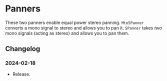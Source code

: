 # Panners

These two panners enable equal power stereo panning. `MtoSPanner` converts a mono signal to stereo and allows you to pan it. `SPanner` takes *two* mono signals (acting as stereo) and allows you to pan them.

## Changelog

### 2024-02-18

- Release.